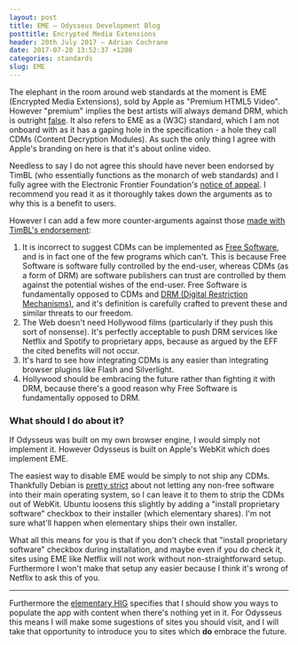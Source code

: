 ```yaml
---
layout: post
title: EME — Odysseus Development Blog
posttitle: Encrypted Media Extensions
header: 20th July 2017 — Adrian Cochrane
date: 2017-07-20 13:52:37 +1200
categories: standards
slug: EME
---
```


The elephant in the room around web standards at the moment is EME (Encrypted Media Extensions), sold by Apple as "Premium HTML5 Video". However "premium" implies the best artists will always demand DRM, which is outright [f](http://tacma.net/)[a](https://cloud.blender.org/open-projects)[l](http://everythingisaremix.info/)[s](http://www.thisisnotaconspiracytheory.com/)[e](http://www.troma.com/). It also refers to EME as a (W3C) standard, which I am not onboard with as it has a gaping hole in the specification - a hole they call CDMs (Content Decryption Modules). As such the only thing I agree with Apple's branding on here is that it's about online video.

Needless to say I do not agree this should have never been endorsed by TimBL (who essentially functions as the monarch of web standards) and I fully agree with the Electronic Frontier Foundation's [notice of appeal](https://www.eff.org/am/node/96510). I recommend you read it as it thoroughly takes down the arguments as to why this is a benefit to users. 

However I can add a few more counter-arguments against those [made with TimBL's endorsement](https://lists.w3.org/Archives/Public/public-html-media/2017Jul/0000.html):

1. It is incorrect to suggest CDMs can be implemented as [Free Software](https://www.gnu.org/philosophy/free-sw.html), and is in fact one of the few programs which can't. This is because Free Software is software fully controlled by the end-user, whereas CDMs (as a form of DRM) are software publishers can trust are controlled by them against the potential wishes of the end-user. Free Software is fundamentally opposed to CDMs and [DRM (Digital Restriction Mechanisms)](https://www.gnu.org/proprietary/proprietary-drm.html), and it's definition is carefully crafted to prevent these and similar threats to our freedom. 
2. The Web doesn't need Hollywood films (particularly if they push this sort of nonsense). It's perfectly acceptable to push DRM services like Netflix and Spotify to proprietary apps, because as argued by the EFF the cited benefits will not occur.
3. It's hard to see how integrating CDMs is any easier than integrating browser plugins like Flash and Silverlight. 
4. Hollywood should be embracing the future rather than fighting it with DRM, because there's a good reason why Free Software is fundamentally opposed to DRM.

### What should I do about it?

If Odysseus was built on my own browser engine, I would simply not implement it. However Odysseus is built on Apple's WebKit which does implement EME. 

The easiest way to disable EME would be simply to not ship any CDMs. Thankfully Debian is [pretty strict](https://www.debian.org/social_contract) about not letting any non-free software into their main operating system, so I can leave it to them to strip the CDMs out of WebKit. Ubuntu loosens this slightly by adding a "install proprietary software" checkbox to their installer (which elementary shares). I'm not sure what'll happen when elementary ships their own installer. 

What all this means for you is that if you don't check that "install proprietary software" checkbox during installation, and maybe even if you do check it, sites using EME like Netflix will not work without non-straightforward setup. Furthermore I won't make that setup any easier because I think it's wrong of Netflix to ask this of you. 

---

Furthermore the [elementary HIG](https://elementary.io/docs/human-interface-guidelines#first-launch-experience) specifies that I should show you ways to populate the app with content when there's nothing yet in it. For Odysseus this means I will make some sugestions of sites you should visit, and I will take that opportunity to introduce you to sites which **do** embrace the future. 

